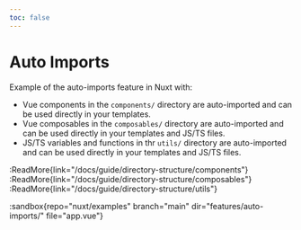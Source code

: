 ```yaml
---
toc: false
---
```


# Auto Imports

Example of the auto-imports feature in Nuxt with:
- Vue components in the `components/` directory are auto-imported and can be used directly in your templates.
- Vue composables in the `composables/` directory are auto-imported and can be used directly in your templates and JS/TS files.
- JS/TS variables and functions in thr `utils/` directory are auto-imported and can be used directly in your templates and JS/TS files.

:ReadMore{link="/docs/guide/directory-structure/components"}
:ReadMore{link="/docs/guide/directory-structure/composables"}
:ReadMore{link="/docs/guide/directory-structure/utils"}

:sandbox{repo="nuxt/examples" branch="main" dir="features/auto-imports/" file="app.vue"}
